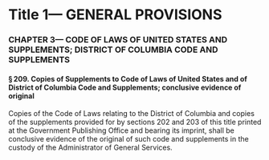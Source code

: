 
# Title 1— GENERAL PROVISIONS
### CHAPTER 3— CODE OF LAWS OF UNITED STATES AND SUPPLEMENTS; DISTRICT OF COLUMBIA CODE AND SUPPLEMENTS
#### § 209. Copies of Supplements to Code of Laws of United States and of District of Columbia Code and Supplements; conclusive evidence of original

Copies of the Code of Laws relating to the District of Columbia and copies of the supplements provided for by sections 202 and 203 of this title printed at the Government Publishing Office and bearing its imprint, shall be conclusive evidence of the original of such code and supplements in the custody of the Administrator of General Services.

